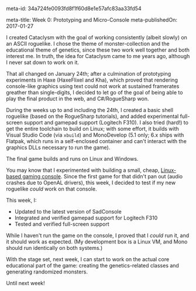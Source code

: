 meta-id: 34a724fe0093fd8f1f60d8e1e57afc83aa33fd54

meta-title: Week 0: Prototyping and Micro-Console
meta-publishedOn: 2017-01-27

I created Cataclysm with the goal of working consistently (albeit slowly) on an ASCII roguelike. I chose the theme of monster-collection and the educational theme of genetics, since these two work well together and both interest me. In truth, the idea for Cataclysm came to me years ago, although I never sat down to work on it.

That all changed on January 24th; after a culmination of prototyping experiments in Haxe (HaxeFlixel and Kha), which proved that rendering console-like graphics using text could not work at sustained framerates greather than single-digits, I decided to let go of the goal of being able to play the final product in the web, and C#/RogueSharp won.

During the weeks up to and including the 24th, I created a basic shell roguelike (based on the RogueSharp tutorials), and added experimental full-screen support and gamepad support (Logitech F310). I also tried (hard!) to get the entire toolchain to build on Linux; with some effort, it builds with Visual Studio Code (via `xbuild`) and MonoDevelop (5.1 only; 6.x ships with Flatpak, which runs in a self-enclosed container and can't interact with the graphics DLLs necessary to run the game).

The final game builds and runs on Linux and Windows.

You may know that I experimented with building a small, cheap, [Linux-based gaming console](https://github.com/ashes999/linux-micro-console). Since the first game for that didn't pan out (audio crashes due to OpenAL drivers), this week, I decided to test if my new roguelike *could* work on that console.

This week, I:

- Updated to the latest version of SadConsole
- Integrated and verified gamepad support for Logitech F310
- Tested and verified full-screen support

While I haven't run the game on the console, I proved that I *could* run it, and it should work as expected. (My development box is a Linux VM, and Mono should run identically on both systems.)

With the stage set, next week, I can start to work on the actual core educational part of the game: creating the genetics-related classes and generating randomized monsters.

Until next week!